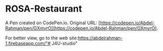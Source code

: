 # ROSA-Restaurant

A Pen created on CodePen.io. Original URL: [https://codepen.io/Abdel-Rahman/pen/GXmvrO](https://codepen.io/Abdel-Rahman/pen/GXmvrO).

For better view, go to the web site:https://abdelrahman-1.firebaseapp.com/"# J4U-studio" 
